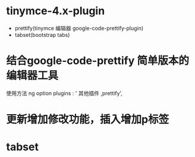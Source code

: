 # tinymce-4.x-plugin
- prettify(tinymce 编辑器 google-code-prettify-plugin)
- tabset(bootstrap tabs)

# 结合google-code-prettify 简单版本的 编辑器工具

使用方法 
  ng option 
              plugins : ' 其他插件 ,prettify',
# 更新增加修改功能，插入增加p标签

# tabset 
